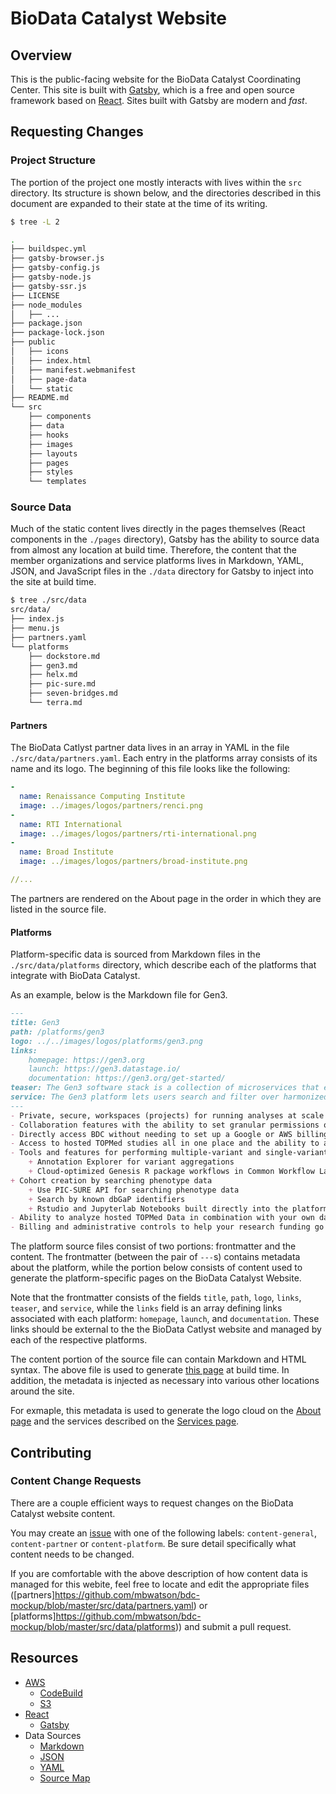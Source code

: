 # BioData Catalyst Website


## Overview

This is the public-facing website for the BioData Catalyst Coordinating Center. This site is built with [Gatsby](https://www.gatsbyjs.org), which is a free and open source framework based on [React](https://reactjs.org). Sites built with Gatsby are modern and _fast_.

## Requesting Changes


### Project Structure

The portion of the project one mostly interacts with lives within the `src` directory. Its structure is shown below, and the directories described in this document are expanded to their state at the time of its writing.

```bash
$ tree -L 2

.
├── buildspec.yml
├── gatsby-browser.js
├── gatsby-config.js
├── gatsby-node.js
├── gatsby-ssr.js
├── LICENSE
├── node_modules
│   ├── ...
├── package.json
├── package-lock.json
├── public
│   ├── icons
│   ├── index.html
│   ├── manifest.webmanifest
│   ├── page-data
│   └── static
├── README.md
└── src
    ├── components
    ├── data
    ├── hooks
    ├── images
    ├── layouts
    ├── pages
    ├── styles
    └── templates
```

### Source Data

Much of the static content lives directly in the pages themselves (React components in the `./pages` directory), Gatsby has the ability to source data from almost any location at build time. Therefore, the content that the member organizations and service platforms lives in Markdown, YAML, JSON, and JavaScript files in the `./data` directory for Gatsby to inject into the site at build time.

```bash
$ tree ./src/data
src/data/
├── index.js
├── menu.js
├── partners.yaml
└── platforms
    ├── dockstore.md
    ├── gen3.md
    ├── helx.md
    ├── pic-sure.md
    ├── seven-bridges.md
    └── terra.md
```

#### Partners

The BioData Catlyst partner data lives in an array in YAML in the file `./src/data/partners.yaml`. Each entry in the platforms array consists of its name and its logo. The beginning of this file looks like the following:

```yaml
-
  name: Renaissance Computing Institute
  image: ../images/logos/partners/renci.png
-
  name: RTI International
  image: ../images/logos/partners/rti-international.png
-
  name: Broad Institute
  image: ../images/logos/partners/broad-institute.png

//...

```

The partners are rendered on the About page in the order in which they are listed in the source file.

#### Platforms

Platform-specific data is sourced from Markdown files in the `./src/data/platforms` directory, which describe each of the platforms that integrate with BioData Catalyst.

As an example, below is the Markdown file for Gen3.

```md
---
title: Gen3
path: /platforms/gen3
logo: ../../images/logos/platforms/gen3.png
links: 
    homepage: https://gen3.org
    launch: https://gen3.datastage.io/
    documentation: https://gen3.org/get-started/
teaser: The Gen3 software stack is a collection of microservices that enable the standing-up of data commons, which allows different partner organizations to pool data and grants-approved researchers access to harmonized datasets in a scalable, reproducible, and secure manner.
service: The Gen3 platform lets users search and filter over harmonized TOPMed variables and their value ranges, and export the selected cohorts to analytical workspaces. Gen3 also allows users to search over study-specific genomic and phenotypic data files broken down by consent groups, and discover new studies to apply for access through dbGaP.
---
- Private, secure, workspaces (projects) for running analyses at scale
- Collaboration features with the ability to set granular permissions on project members
- Directly access BDC without needing to set up a Google or AWS billing account
- Access to hosted TOPMed studies all in one place and the ability to analyze data on the cloud at scale
- Tools and features for performing multiple-variant and single-variant association studies including:
    + Annotation Explorer for variant aggregations
    + Cloud-optimized Genesis R package workflows in Common Workflow Language
+ Cohort creation by searching phenotype data
    + Use PIC-SURE API for searching phenotype data 
    + Search by known dbGaP identifiers
    + Rstudio and Jupyterlab Notebooks built directly into the platform for easy interactive analysis and manipulation of phenotype data
- Ability to analyze hosted TOPMed Data in combination with your own data on AWS or Google Cloud
- Billing and administrative controls to help your research funding go further - avoid forgotten instances, abort infinite loops, get usage breakdowns by project.
```

The platform source files consist of two portions: frontmatter and the content. The frontmatter (between the pair of `---`s) contains metadata about the platform, while the portion below consists of content used to generate the platform-specific pages on the BioData Catalyst Website. 

Note that the frontmatter consists of the fields `title`, `path`, `logo`, `links`, `teaser`, and `service`, while the `links` field is an array defining links associated with each platform: `homepage`, `launch`, and `documentation`. These links should be external to the the BioData Catlyst website and managed by each of the respective platforms.

The content portion of the source file can contain Markdown and HTML syntax. The above file is used to generate [this page](https://bdc-mockup.netlify.com/platforms/gen3) at build time. In addition, the metadata is injected as necessary into various other locations around the site.

For exmaple, this metadata is used to generate the logo cloud on the [About page](https://bdc-mockup.netlify.com/about) and the services described on the [Services page](https://bdc-mockup.netlify.com/resources/services).

## Contributing

### Content Change Requests

There are a couple efficient ways to request changes on the BioData Catalyst website content.

You may create an [issue](https://github.com/mbwatson/bdc-mockup/issues) with one of the following labels: `content-general`, `content-partner` or `content-platform`. Be sure detail specifically what content needs to be changed.

If you are comfortable with the above description of how content data is managed for this webite, feel free to locate and edit the appropriate files ([partners]https://github.com/mbwatson/bdc-mockup/blob/master/src/data/partners.yaml) or [platforms]https://github.com/mbwatson/bdc-mockup/blob/master/src/data/platforms)) and submit a pull request.

## Resources

- [AWS](https://aws.amazon.com/)
    + [CodeBuild](https://aws.amazon.com/codebuild/)
    + [S3](https://aws.amazon.com/s3/)
- [React](https://reactjs.org/)
    + [Gatsby](https://www.gatsbyjs.org/)
- Data Sources
    + [Markdown](https://www.markdownguide.org/basic-syntax/)
    + [JSON](https://developer.mozilla.org/en-US/docs/Web/JavaScript/Reference/Global_Objects/JSON)
    + [YAML](https://en.wikipedia.org/wiki/YAML)
    + [Source Map](https://developer.mozilla.org/en-US/docs/Tools/Debugger/How_to/Use_a_source_map)